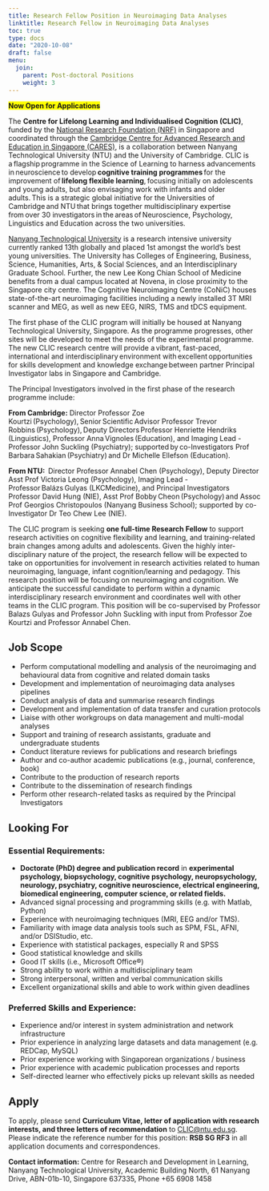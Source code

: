 ```yaml
---
title: Research Fellow Position in Neuroimaging Data Analyses
linktitle: Research Fellow in Neuroimaging Data Analyses
toc: true
type: docs
date: "2020-10-08"
draft: false
menu:
  join:
    parent: Post-doctoral Positions
    weight: 3
---
```


<span style="background-color: #FFFF00">**Now Open for Applications**</span>

The **Centre for Lifelong Learning and Individualised Cognition (CLIC)**, funded by the [National Research Foundation (NRF)](https://www.nrf.gov.sg/) in Singapore and coordinated through the [Cambridge Centre for Advanced Research and Education in Singapore (CARES)](https://www.create.edu.sg/about-create/research-centres/cares), is a collaboration between Nanyang Technological University (NTU) and the University of Cambridge. CLIC is a flagship programme in the Science of Learning to harness advancements in neuroscience to develop **cognitive training programmes** for the improvement of **lifelong flexible learning**, focusing initially on adolescents and young adults, but also envisaging work with infants and older adults. This is a strategic global initiative for the Universities of Cambridge and NTU that brings together multidisciplinary expertise from over 30 investigators in the areas of Neuroscience, Psychology, Linguistics and Education across the two universities.

[Nanyang Technological University](https://www.ntu.edu.sg/Pages/home.aspx) is a research intensive university currently ranked 13th globally and placed 1st amongst the world’s best young universities. The University has Colleges of Engineering, Business, Science, Humanities, Arts, & Social Sciences, and an Interdisciplinary Graduate School. Further, the new Lee Kong Chian School of Medicine benefits from a dual campus located at Novena, in close proximity to the Singapore city centre. The Cognitive Neuroimaging Centre (CoNiC) houses state-of-the-art neuroimaging facilities including a newly installed 3T MRI scanner and MEG, as well as new EEG, NIRS, TMS and tDCS equipment.  

The first phase of the CLIC program will initially be housed at Nanyang Technological University, Singapore. As the programme progresses, other sites will be developed to meet the needs of the experimental programme. The new CLIC research centre will provide a vibrant, fast-paced, international and interdisciplinary environment with excellent opportunities for skills development and knowledge exchange between partner Principal Investigator labs in Singapore and Cambridge.

The Principal Investigators involved in the first phase of the research programme include:  

**From Cambridge:** Director Professor Zoe Kourtzi (Psychology), Senior Scientific Advisor Professor Trevor Robbins (Psychology), Deputy Directors Professor Henriette Hendriks (Linguistics), Professor Anna Vignoles (Education), and Imaging Lead - Professor John Suckling (Psychiatry); supported by co-Investigators Prof Barbara Sahakian (Psychiatry) and Dr Michelle Ellefson (Education).  
 
**From NTU:**  Director Professor Annabel Chen (Psychology), Deputy Director Asst Prof Victoria Leong (Psychology), Imaging Lead - Professor Balázs Gulyas (LKCMedicine), and Principal Investigators Professor David Hung (NIE), Asst Prof Bobby Cheon (Psychology) and Assoc Prof Georgios Christopoulos (Nanyang Business School); supported by co-Investigator Dr Teo Chew Lee (NIE). 
 
The CLIC program is seeking **one full-time Research Fellow** to support research activities on cognitive flexibility and learning, and training-related brain changes among adults and adolescents. Given the highly inter-disciplinary nature of the project, the research fellow will be expected to take on opportunities for involvement in research activities related to human neuroimaging, language, infant cognition/learning and pedagogy. This research position will be focusing on neuroimaging and cognition. We anticipate the successful candidate to perform within a dynamic interdisciplinary research environment and coordinates well with other teams in the CLIC program. This position will be co-supervised by Professor Balazs Gulyas and Professor John Suckling with input from Professor Zoe Kourtzi and Professor Annabel Chen.

## Job Scope

* Perform computational modelling and analysis of the neuroimaging and behavioural data from cognitive and related domain tasks
* Development and implementation of neuroimaging data analyses pipelines
* Conduct analysis of data and summarise research findings
* Development and implementation of data transfer and curation protocols 
* Liaise with other workgroups on data management and multi-modal analyses
* Support and training of research assistants, graduate and undergraduate students
* Conduct literature reviews for publications and research briefings
* Author and co-author academic publications (e.g., journal, conference, book)
* Contribute to the production of research reports
* Contribute to the dissemination of research findings 
* Perform other research-related tasks as required by the Principal Investigators


## Looking For
### Essential Requirements:

* **Doctorate (PhD) degree and publication record** in **experimental psychology, biopsychology, cognitive psychology, neuropsychology, neurology, psychiatry, cognitive neuroscience, electrical engineering, biomedical engineering, computer science, or related fields.**
* Advanced signal processing and programming skills (e.g. with Matlab, Python)
* Experience with neuroimaging techniques (MRI, EEG and/or TMS).
* Familiarity with image data analysis tools such as SPM, FSL, AFNI, and/or DSIStudio, etc.
* Experience with statistical packages, especially R and SPSS
* Good statistical knowledge and skills
* Good IT skills (i.e., Microsoft Office®)
* Strong ability to work within a multidisciplinary team
* Strong interpersonal, written and verbal communication skills
* Excellent organizational skills and able to work within given deadlines

### Preferred Skills and Experience:
*	Experience and/or interest in system administration and network infrastructure 
*	Prior experience in analyzing large datasets and data management (e.g. REDCap, MySQL)
*	Prior experience working with Singaporean organizations / business
*	Prior experience with academic publication processes and reports
*	Self-directed learner who effectively picks up relevant skills as needed

## Apply

To apply, please send **Curriculum Vitae, letter of application with research interests, and three letters of recommendation** to CLIC@ntu.edu.sg. Please indicate the reference number for this position: **RSB SG RF3** in all application documents and correspondences.

**Contact information:** Centre for Research and Development in Learning, Nanyang Technological University, Academic Building North, 61 Nanyang Drive, ABN-01b-10, Singapore 637335, Phone +65 6908 1458


